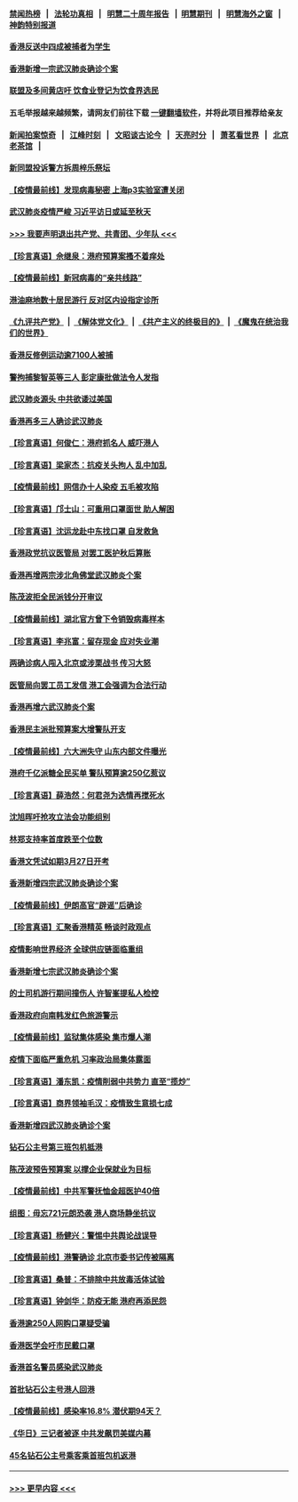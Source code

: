 #### [禁闻热榜](热点新闻.md?=0)  &nbsp;&nbsp;|&nbsp;&nbsp; [法轮功真相](https://github.com/gfw-breaker/truth/blob/master/README.md?=0) &nbsp;&nbsp;|&nbsp;&nbsp; [明慧二十周年报告](https://github.com/gfw-breaker/mh-reports/blob/master/README.md?=0) &nbsp;&nbsp;|&nbsp;&nbsp;[明慧期刊](https://github.com/gfw-breaker/mh-qikan) &nbsp;&nbsp;|&nbsp;&nbsp; [明慧海外之窗](https://github.com/gfw-breaker/mh-news/blob/master/README.md?=0) &nbsp;&nbsp;|&nbsp;&nbsp; [神韵特别报道](https://github.com/gfw-breaker/mh-news/blob/master/shenyun.md?=0)
#### [香港反送中四成被捕者为学生](../pages/nsc415/n11910730.md?t=03031731) 
#### [香港新增一宗武汉肺炎确诊个案](../pages/nsc415/n11910724.md?t=03031731) 
#### [联盟及多间黄店吁 饮食业登记为饮食界选民](../pages/nsc415/n11910718.md?t=03031731) 
#### 五毛举报越来越频繁，请网友们前往下载 [一键翻墙软件](https://github.com/gfw-breaker/ssr-accounts)，并将此项目推荐给亲友
#### [新闻拍案惊奇](https://github.com/gfw-breaker/banned-news/blob/master/pages/link4.md) &nbsp;&nbsp;|&nbsp;&nbsp; [江峰时刻](https://github.com/gfw-breaker/banned-news/blob/master/pages/link4.md) &nbsp;&nbsp;|&nbsp;&nbsp; [文昭谈古论今](https://github.com/gfw-breaker/banned-news/blob/master/pages/link4.md) &nbsp;&nbsp;|&nbsp;&nbsp; [天亮时分](https://github.com/gfw-breaker/banned-news/blob/master/pages/link4.md) &nbsp;&nbsp;|&nbsp;&nbsp; [萧茗看世界](https://github.com/gfw-breaker/banned-news/blob/master/pages/link4.md) &nbsp;&nbsp;|&nbsp;&nbsp; [北京老茶馆](https://github.com/gfw-breaker/banned-news/blob/master/pages/link4.md) &nbsp;&nbsp;|&nbsp;&nbsp; 
#### [新同盟投诉警方拆周梓乐祭坛](../pages/nsc415/n11910707.md?t=03031731) 
#### [【疫情最前线】发现病毒秘密 上海p3实验室遭关闭](../pages/nsc415/n11910640.md?t=03031731) 
#### [武汉肺炎疫情严峻 习近平访日或延至秋天](../pages/nsc415/n11910570.md?t=03031731) 
#### [>>> 我要声明退出共产党、共青团、少年队 <<<](https://github.com/begood0513/goodnews/blob/master/quit/letter.md) 
#### [【珍言真语】佘继泉：港府预算案搔不着痒处](../pages/nsc415/n11910011.md?t=03031731) 
#### [【疫情最前线】新冠病毒的“亲共线路”](../pages/nsc415/n11907734.md?t=03031731) 
#### [港油麻地数十居民游行 反对区内设指定诊所](../pages/nsc415/n11907900.md?t=03031731) 
#### [《九评共产党》](https://github.com/begood0513/9ping.md/blob/master/README.md) &nbsp;|&nbsp; [《解体党文化》](../../../../jtdwh.md/blob/master/README.md)  &nbsp;|&nbsp; [《共产主义的终极目的》](../../../../gczydzjmd.md/blob/master/README.md) &nbsp;|&nbsp; [《魔鬼在统治我们的世界》](../../../../mgztzwmdsj.md/blob/master/README.md) 
#### [香港反修例运动逾7100人被捕](../pages/nsc415/n11907922.md?t=03031731) 
#### [警拘捕黎智英等三人 彭定康批做法令人发指](../pages/nsc415/n11907905.md?t=03031731) 
#### [武汉肺炎源头 中共欲诿过美国](../pages/nsc415/n11907665.md?t=03031731) 
#### [香港再多三人确诊武汉肺炎](../pages/nsc415/n11907846.md?t=03031731) 
#### [【珍言真语】何俊仁：港府抓名人 威吓港人](../pages/nsc415/n11907561.md?t=03031731) 
#### [【珍言真语】梁家杰：抗疫关头拘人 乱中加乱](../pages/nsc415/n11907444.md?t=03031731) 
#### [【疫情最前线】网信办十人染疫 五毛被攻陷](../pages/nsc415/n11903757.md?t=03031731) 
#### [【珍言真语】邝士山：可重用口罩面世 助人解困](../pages/nsc415/n11903875.md?t=03031731) 
#### [【珍言真语】沈运龙赴中东找口罩 自发救急](../pages/nsc415/n11903291.md?t=03031731) 
#### [香港政党抗议医管局 对罢工医护秋后算账](../pages/nsc415/n11901746.md?t=03031731) 
#### [香港再增两宗涉北角佛堂武汉肺炎个案](../pages/nsc415/n11901737.md?t=03031731) 
#### [陈茂波拒全民派钱分开审议](../pages/nsc415/n11901672.md?t=03031731) 
#### [【疫情最前线】湖北官方曾下令销毁病毒样本](../pages/nsc415/n11901518.md?t=03031731) 
#### [【珍言真语】李兆富：留存现金 应对失业潮](../pages/nsc415/n11901448.md?t=03031731) 
#### [两确诊病人闯入北京或涉栗战书 传习大怒](../pages/nsc415/n11901180.md?t=03031731) 
#### [医管局向罢工员工发信 港工会强调为合法行动](../pages/nsc415/n11898870.md?t=03031731) 
#### [香港再增六武汉肺炎个案](../pages/nsc415/n11898843.md?t=03031731) 
#### [香港民主派批预算案大增警队开支](../pages/nsc415/n11898813.md?t=03031731) 
#### [【疫情最前线】六大洲失守 山东内部文件曝光](../pages/nsc415/n11898455.md?t=03031731) 
#### [港府千亿派糖全民买单 警队预算逾250亿惹议](../pages/nsc415/n11898608.md?t=03031731) 
#### [【珍言真语】薛浩然：何君尧为选情再搅死水](../pages/nsc415/n11898269.md?t=03031731) 
#### [沈旭晖吁抢攻立法会功能组别](../pages/nsc415/n11896084.md?t=03031731) 
#### [林郑支持率首度跌至个位数](../pages/nsc415/n11896058.md?t=03031731) 
#### [香港文凭试如期3月27日开考](../pages/nsc415/n11896055.md?t=03031731) 
#### [香港新增四宗武汉肺炎确诊个案](../pages/nsc415/n11896040.md?t=03031731) 
#### [【疫情最前线】伊朗高官“辟谣”后确诊](../pages/nsc415/n11895902.md?t=03031731) 
#### [【珍言真语】汇聚香港精英 畅谈时政观点](../pages/nsc415/n11895733.md?t=03031731) 
#### [疫情影响世界经济 全球供应链面临重组](../pages/nsc415/n11895634.md?t=03031731) 
#### [香港新增七宗武汉肺炎确诊个案](../pages/nsc415/n11893498.md?t=03031731) 
#### [的士司机游行期间撞伤人 许智峯提私人检控](../pages/nsc415/n11893483.md?t=03031731) 
#### [香港政府向南韩发红色旅游警示](../pages/nsc415/n11893398.md?t=03031731) 
#### [【疫情最前线】监狱集体感染 集市爆人潮](../pages/nsc415/n11893181.md?t=03031731) 
#### [疫情下面临严重危机  习率政治局集体露面](../pages/nsc415/n11893305.md?t=03031731) 
#### [【珍言真语】潘东凯：疫情削弱中共势力 直至“揽炒”](../pages/nsc415/n11892866.md?t=03031731) 
#### [【珍言真语】商界领袖毛汉：疫情致生意损七成](../pages/nsc415/n11890348.md?t=03031731) 
#### [香港新增四武汉肺炎确诊个案](../pages/nsc415/n11890610.md?t=03031731) 
#### [钻石公主号第三班包机抵港](../pages/nsc415/n11890645.md?t=03031731) 
#### [陈茂波预告预算案 以撑企业保就业为目标](../pages/nsc415/n11890574.md?t=03031731) 
#### [【疫情最前线】中共军警抚恤金超医护40倍](../pages/nsc415/n11890458.md?t=03031731) 
#### [组图：毋忘721元朗恐袭 港人商场静坐抗议](../pages/nsc415/n11876882.md?t=03031731) 
#### [【珍言真语】杨健兴：警惕中共舆论战误导](../pages/nsc415/n11888131.md?t=03031731) 
#### [【疫情最前线】港警确诊 北京市委书记传被隔离](../pages/nsc415/n11886872.md?t=03031731) 
#### [【珍言真语】桑普：不排除中共放毒活体试验](../pages/nsc415/n11886832.md?t=03031731) 
#### [【珍言真语】钟剑华：防疫无能 港府再添民怨](../pages/nsc415/n11884504.md?t=03031731) 
#### [香港逾250人网购口罩疑受骗](../pages/nsc415/n11884388.md?t=03031731) 
#### [香港医学会吁市民戴口罩](../pages/nsc415/n11884367.md?t=03031731) 
#### [香港首名警员感染武汉肺炎](../pages/nsc415/n11884357.md?t=03031731) 
#### [首批钻石公主号港人回港](../pages/nsc415/n11884333.md?t=03031731) 
#### [【疫情最前线】感染率16.8% 潜伏期94天？](../pages/nsc415/n11884256.md?t=03031731) 
#### [《华日》三记者被逐 中共发飙罚美媒内幕](../pages/nsc415/n11884184.md?t=03031731) 
#### [45名钻石公主号乘客乘首班包机返港](../pages/nsc415/n11881770.md?t=03031731) 

----
#### [ >>> 更早内容 <<< ](../indexes/nsc415-earlier.md)

